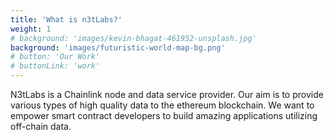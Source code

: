 ```yaml
---
title: 'What is n3tLabs?'
weight: 1
# background: 'images/kevin-bhagat-461952-unsplash.jpg'
background: 'images/futuristic-world-map-bg.png'
# button: 'Our Work'
# buttonLink: 'work'
---
```


N3tLabs is a Chainlink node and data service provider. Our aim is to provide various types of high quality data to the ethereum blockchain. We want to empower smart contract developers to build amazing applications utilizing off-chain data.
